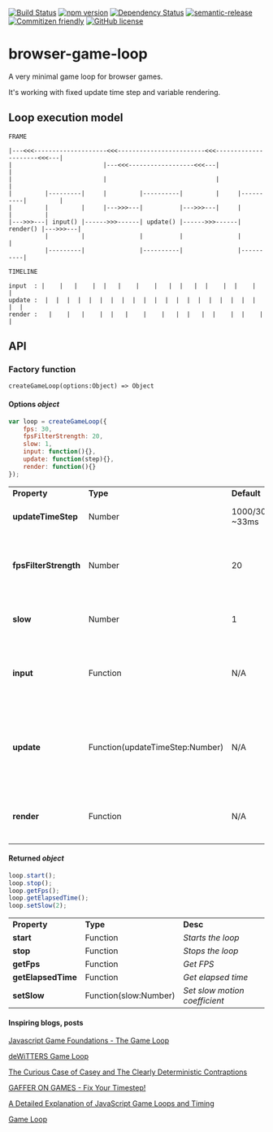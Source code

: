 [![Build Status](https://travis-ci.org/cstuncsik/browser-game-loop.svg?branch=master)](https://travis-ci.org/cstuncsik/browser-game-loop)
[![npm version](https://badge.fury.io/js/browser-game-loop.svg)](https://badge.fury.io/js/browser-game-loop)
[![Dependency Status](https://www.versioneye.com/user/projects/57e53e44bd6fa600316f5cd6/badge.svg?style=flat-square)](https://www.versioneye.com/user/projects/57e53e44bd6fa600316f5cd6)
[![semantic-release](https://img.shields.io/badge/%20%20%F0%9F%93%A6%F0%9F%9A%80-semantic--release-e10079.svg?style=flat-square)](https://github.com/semantic-release/semantic-release)
[![Commitizen friendly](https://img.shields.io/badge/commitizen-friendly-brightgreen.svg)](http://commitizen.github.io/cz-cli/)
[![GitHub license](https://img.shields.io/badge/license-MIT-blue.svg)](https://raw.githubusercontent.com/cstuncsik/browser-game-loop/master/LICENSE)

# browser-game-loop

A very minimal game loop for browser games.

It's working with fixed update time step and variable rendering.

## Loop execution model

```
FRAME

|---<<<--------------------<<<------------------------<<<---------------------<<<---|
|                         |---<<<------------------<<<---|                          |
|                         |                              |                          |
|         |---------|     |         |----------|         |     |----------|         |
|         |         |     |--->>>---|          |--->>>---|     |          |         |
|--->>>---| input() |------>>>------| update() |------>>>------| render() |--->>>---|
          |         |               |          |               |          |
          |---------|               |----------|               |----------|
```

```
TIMELINE

input  : |    |   |    |  |   |    |    |   |  |   |  |    |  |    |   |  
update :  |  |  |  |  |  |  |  |  |  |  |  |  |  |  |  |  |  |  |  |  |  |
render :   |    |   |    |  |   |    |    |   |  |   |  |    |  |    |   |
```

## API

### Factory function

```
createGameLoop(options:Object) => Object
```

#### Options *object*

```js
var loop = createGameLoop({
    fps: 30,
    fpsFilterStrength: 20,
    slow: 1,
    input: function(){},
    update: function(step){},
    render: function(){}
});
```

|                       |          |                 |          |
| --------------------- | -------- | --------------- | -------- |
| **Property**          | **Type** | **Default**     | **Desc** |
| **updateTimeStep**    | Number   | 1000/30 ~33ms   | *Sets update time step to a fixed value* |
| **fpsFilterStrength** | Number   | 20              | *How often should FPS measurement change (1 means every frame)* |
| **slow**              | Number   | 1               | *Slow motion coefficient (the bigger the slower)* |
| **input**             | Function | N/A             | *This function is responsible for processing input* |
| **update**            | Function(updateTimeStep:Number) | N/A         | *This function is responsible for updating game objects' properties, physics etc...* |
| **render**            | Function | N/A             | *This function is responsible for drawing game objects* |

#### Returned *object*

```js
loop.start();
loop.stop();
loop.getFps();
loop.getElapsedTime();
loop.setSlow(2);
```

|                    |          |          |
| ------------------ | -------- | -------- |
| **Property**       | **Type** | **Desc** |
| **start**          | Function | *Starts the loop* |
| **stop**           | Function | *Stops the loop* |
| **getFps**         | Function | *Get FPS* |
| **getElapsedTime** | Function | *Get elapsed time* |
| **setSlow**        | Function(slow:Number) | *Set slow motion coefficient* |

#### Inspiring blogs, posts

[Javascript Game Foundations - The Game Loop](http://codeincomplete.com/posts/javascript-game-foundations-the-game-loop/)

[deWiTTERS Game Loop](http://www.koonsolo.com/news/dewitters-gameloop/)

[The Curious Case of Casey and The Clearly Deterministic Contraptions](http://gamesfromwithin.com/casey-and-the-clearly-deterministic-contraptions)

[GAFFER ON GAMES - Fix Your Timestep!](http://gafferongames.com/game-physics/fix-your-timestep/)

[A Detailed Explanation of JavaScript Game Loops and Timing](http://www.isaacsukin.com/news/2015/01/detailed-explanation-javascript-game-loops-and-timing)

[Game Loop](http://gameprogrammingpatterns.com/game-loop.html)


